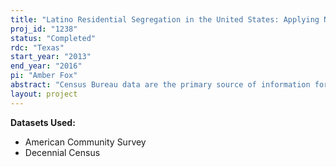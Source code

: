 ```yaml
---
title: "Latino Residential Segregation in the United States: Applying New Methods to Gain New Understandings"
proj_id: "1238"
status: "Completed"
rdc: "Texas"
start_year: "2013"
end_year: "2016"
pi: "Amber Fox"
abstract: "Census Bureau data are the primary source of information for residential segregation studies in the United States, but thus far researchers have been limited to studying aggregate level outcomes without being able to trace them back to the micro level social processes that drive these aggregate level patterns. Using new segregation measures which address and rectify methodological issues that have limited past research, this research will achieve these goals by demonstrating how it is now possible to study residential segregation at the micro and macro levels and how macro-level segregation is driven by micro-level social processes. In particular, this research will investigate the residential patterns of Latinos using new methodological techniques that will increase understandings of how individual social characteristics relate to residential outcomes for individuals, and how those outcomes in turn can be aggregated to generate measures of segregation at the city level. This project will also address the uncertainty of using the smaller American Community Survey samples for conducting in-depth analyses of residential segregation – analyses that could have once been explored using the data from the (now discontinued) long-form of the decennial census. "
layout: project
---
```


**Datasets Used:**

  - American Community Survey 
  - Decennial Census 

